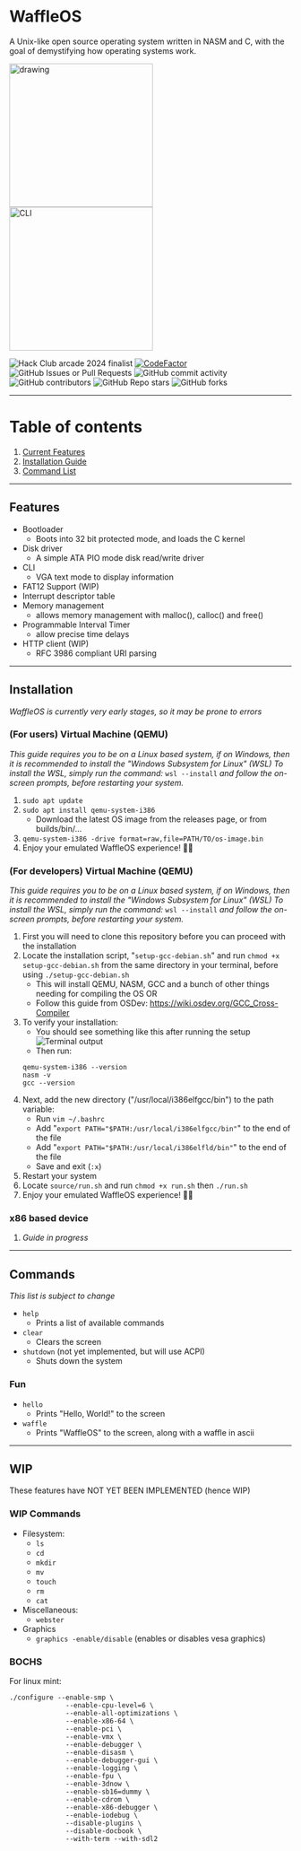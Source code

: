 # WaffleOS
A Unix-like open source operating system written in NASM and C, with the goal of demystifying how operating systems work.

<img src="https://github.com/user-attachments/assets/0553e678-e8b8-4853-ad1e-6e97e162c5fd" alt="drawing" width="256"/> <img src="https://github.com/user-attachments/assets/4fd84e48-94bf-4ded-829d-f6726b7cd01d" alt="CLI" width="256"/>

![Hack Club arcade 2024 finalist](https://img.shields.io/badge/Hack%20Club%20arcade%202024-showcase%20finalist-gold?logo=https%3A%2F%2Fassets.hackclub.com%2Ficon-rounded.png&logoSize=auto&labelColor=orange)
[![CodeFactor](https://www.codefactor.io/repository/github/alandoescs/waffleos/badge)](https://www.codefactor.io/repository/github/alandoescs/waffleos)
![GitHub Issues or Pull Requests](https://img.shields.io/github/issues/AlanDoesCS/WaffleOS)
![GitHub commit activity](https://img.shields.io/github/commit-activity/t/AlanDoesCS/WaffleOS)
![GitHub contributors](https://img.shields.io/github/contributors/AlanDoesCS/WaffleOS)
![GitHub Repo stars](https://img.shields.io/github/stars/AlanDoesCS/WaffleOS)
![GitHub forks](https://img.shields.io/github/forks/AlanDoesCS/WaffleOS)

---
# Table of contents
1) [Current Features](#features)
2) [Installation Guide](#installation)
3) [Command List](#commands)

---
## Features
- Bootloader
    - Boots into 32 bit protected mode, and loads the C kernel
- Disk driver
    - A simple ATA PIO mode disk read/write driver
- CLI
    - VGA text mode to display information
- FAT12 Support (WIP)
- Interrupt descriptor table
- Memory management
    - allows memory management with malloc(), calloc() and free()
- Programmable Interval Timer
    - allow precise time delays
- HTTP client (WIP)
    - RFC 3986 compliant URI parsing

---
## Installation
*WaffleOS is currently very early stages, so it may be prone to errors*

### (For users) Virtual Machine (QEMU)
*This guide requires you to be on a Linux based system, if on Windows, then it is recommended to install the "Windows Subsystem for Linux" (WSL)*
*To install the WSL, simply run the command:* `wsl --install` *and follow the on-screen prompts, before restarting your system.*

1) `sudo apt update`
2) `sudo apt install qemu-system-i386`
   - Download the latest OS image from the releases page, or from builds/bin/...
3) `qemu-system-i386 -drive format=raw,file=PATH/TO/os-image.bin`
4) Enjoy your emulated WaffleOS experience! 🎉🎉

### (For developers) Virtual Machine (QEMU)
*This guide requires you to be on a Linux based system, if on Windows, then it is recommended to install the "Windows Subsystem for Linux" (WSL)*
*To install the WSL, simply run the command:* `wsl --install` *and follow the on-screen prompts, before restarting your system.*

1) First you will need to clone this repository before you can proceed with the installation
2) Locate the installation script, "`setup-gcc-debian.sh`" and run `chmod +x setup-gcc-debian.sh` from the same directory in your terminal, before using `./setup-gcc-debian.sh`
    - This will install QEMU, NASM, GCC and a bunch of other things needing for compiling the OS
OR
    - Follow this guide from OSDev: https://wiki.osdev.org/GCC_Cross-Compiler
3) To verify your installation:
    - You should see something like this after running the setup
      ![Terminal output](https://github.com/AlanDoesCS/WaffleOS/assets/95879019/72d8dc06-bd04-4357-9046-aeb43f707513)
    - Then run:
   ```shell
   qemu-system-i386 --version
   nasm -v
   gcc --version
   ```
4) Next, add the new directory ("/usr/local/i386elfgcc/bin") to the path variable:
    - Run `vim ~/.bashrc`
    - Add "`export PATH="$PATH:/usr/local/i386elfgcc/bin"`" to the end of the file
    - Add "`export PATH="$PATH:/usr/local/i386elfld/bin"`" to the end of the file
    - Save and exit (`:x`)
5) Restart your system
6) Locate `source/run.sh` and run `chmod +x run.sh` then `./run.sh`
7) Enjoy your emulated WaffleOS experience! 🎉🎉

### x86 based device

1) *Guide in progress*

---
## Commands
*This list is subject to change*

- `help`
  - Prints a list of available commands
- `clear`
  - Clears the screen
- `shutdown` (not yet implemented, but will use ACPI)
  - Shuts down the system

### Fun
- `hello`
  - Prints "Hello, World!" to the screen
- `waffle`
    - Prints "WaffleOS" to the screen, along with a waffle in ascii
---

## WIP
These features have NOT YET BEEN IMPLEMENTED (hence WIP)

### WIP Commands
- Filesystem:
    - `ls`
    - `cd`
    - `mkdir`
    - `mv`
    - `touch`
    - `rm`
    - `cat`
- Miscellaneous:
    - `webster`
- Graphics
    - `graphics -enable/disable` (enables or disables vesa graphics)

### BOCHS

For linux mint:
```shell
./configure --enable-smp \
              --enable-cpu-level=6 \
              --enable-all-optimizations \
              --enable-x86-64 \
              --enable-pci \
              --enable-vmx \
              --enable-debugger \
              --enable-disasm \
              --enable-debugger-gui \
              --enable-logging \
              --enable-fpu \
              --enable-3dnow \
              --enable-sb16=dummy \
              --enable-cdrom \
              --enable-x86-debugger \
              --enable-iodebug \
              --disable-plugins \
              --disable-docbook \
              --with-term --with-sdl2
```